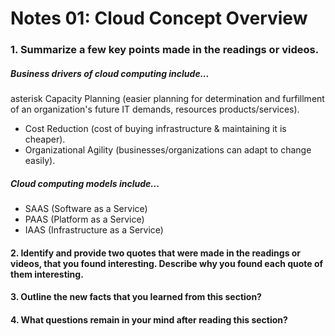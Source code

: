 # Notes 01: Cloud Concept Overview

### 1. Summarize a few key points made in the readings or videos.
##### Business drivers of cloud computing include... 
asterisk Capacity Planning (easier planning for determination and furfillment of an organization's future IT demands, resources products/services).
- Cost Reduction (cost of buying infrastructure & maintaining it is cheaper).
- Organizational Agility (businesses/organizations can adapt to change easily).
##### Cloud computing models include...
- SAAS (Software as a Service) 
- PAAS (Platform as a Service)
- IAAS (Infrastructure as a Service)

#### 2. Identify and provide two quotes that were made in the readings or videos, that you found interesting. Describe why you found each quote of them interesting.

#### 3. Outline the new facts that you learned from this section?

#### 4. What questions remain in your mind after reading this section?
